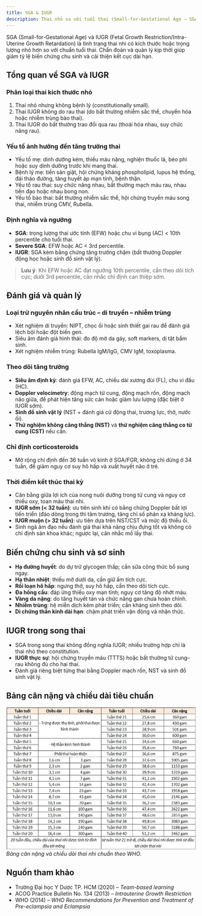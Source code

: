```yaml
---
title: SGA & IUGR
description: Thai nhỏ so với tuổi thai (Small-for-Gestational Age – SGA) và thai với tăng trưởng trong tử cung bị giới hạn (Fetal Growth Restriction – FGR hay Intrauterine Growth Restriction – IUGR) là hai tình trạng thường gặp và ảnh hưởng đáng kể đến sức khỏe, phát triển và tiên lượng của thai nhi trước và sau sinh.
---
```


SGA (Small-for-Gestational Age) và IUGR (Fetal Growth Restriction/Intra-Uterine Growth Retardation) là tình trạng thai nhi có kích thước hoặc trọng lượng nhỏ hơn so với chuẩn tuổi thai. Chẩn đoán và quản lý kịp thời giúp giảm tỷ lệ biến chứng chu sinh và cải thiện kết cục dài hạn.

## Tổng quan về SGA và IUGR

### Phân loại thai kích thước nhỏ

1. Thai nhỏ nhưng không bệnh lý (constitutionally small).  
2. Thai IUGR không do rau thai (do bất thường nhiễm sắc thể, chuyển hóa hoặc nhiễm trùng bào thai).  
3. Thai IUGR do bất thường trao đổi qua rau (thoái hóa nhau, suy chức năng rau).  

### Yếu tố ảnh hưởng đến tăng trưởng thai

- Yếu tố mẹ: dinh dưỡng kém, thiếu máu nặng, nghiện thuốc lá, béo phì hoặc suy dinh dưỡng trước khi mang thai.  
- Bệnh lý mẹ: tiền sản giật, hội chứng kháng phospholipid, lupus hệ thống, đái tháo đường, tăng huyết áp mạn tính, bệnh thận.  
- Yếu tố rau thai: suy chức năng nhau, bất thường mạch máu rau, nhau tiền đạo hoặc nhau bong non.  
- Yếu tố bào thai: bất thường nhiễm sắc thể, hội chứng truyền máu song thai, nhiễm trùng CMV, Rubella.  

### Định nghĩa và ngưỡng

- **SGA**: trọng lượng thai ước tính (EFW) hoặc chu vi bụng (AC) < 10th percentile cho tuổi thai.  
- **Severe SGA**: EFW hoặc AC < 3rd percentile.  
- **IUGR**: SGA kèm bằng chứng tăng trưởng chậm (bất thường Doppler động học hoặc sinh đồ sinh vật lý).  

> **Lưu ý**: Khi EFW hoặc AC đạt ngưỡng 10th percentile, cần theo dõi tích cực; dưới 3rd percentile, cân nhắc chỉ định can thiệp sớm.

## Đánh giá và quản lý

### Loại trừ nguyên nhân cấu trúc – di truyền – nhiễm trùng

- Xét nghiệm di truyền: NIPT, chọc ối hoặc sinh thiết gai rau để đánh giá lệch bội hoặc đột biến gen.  
- Siêu âm đánh giá hình thái: đo độ mờ da gáy, soft markers, dị tật bẩm sinh.  
- Xét nghiệm nhiễm trùng: Rubella IgM/IgG, CMV IgM, toxoplasma.  

### Theo dõi tăng trưởng

- **Siêu âm định kỳ**: đánh giá EFW, AC, chiều dài xương đùi (FL), chu vi đầu (HC).  
- **Doppler velocimetry**: động mạch tử cung, động mạch rốn, động mạch não giữa, để phát hiện tăng sức cản hoặc giảm lưu lượng (đặc biệt ở IUGR sớm).  
- **Sinh đồ sinh vật lý** (NST + đánh giá cử động thai, trương lực, thở, nước ối).  
- **Thử nghiệm không căng thẳng (NST)** và **thử nghiệm căng thẳng co tử cung (CST)** nếu cần.  

### Chỉ định corticosteroids

- Mở rộng chỉ định đến 36 tuần vô kinh ở SGA/FGR, không chỉ dừng ở 34 tuần, để giảm nguy cơ suy hô hấp và xuất huyết não ở trẻ.  

### Thời điểm kết thúc thai kỳ

- Cân bằng giữa lợi ích của nong nuôi dưỡng trong tử cung và nguy cơ thiếu oxy, toan máu thai nhi.  
- **IUGR sớm (< 32 tuần)**: ưu tiên sinh khi có bằng chứng Doppler bất lợi tiến triển (đảo dòng trong thì tâm trương, tăng chỉ số phản xạ kháng lực).  
- **IUGR muộn (> 32 tuần)**: ưu tiên dựa trên NST/CST và mức độ thiểu ối.  
- Sinh ngả âm đạo nếu đánh giá thai khả năng chịu đựng tốt và không có chỉ định sản khoa khác; ngược lại, cân nhắc mổ lấy thai.  

## Biến chứng chu sinh và sơ sinh

- **Hạ đường huyết**: do dự trữ glycogen thấp; cần sữa công thức bổ sung ngay.  
- **Hạ thân nhiệt**: thiếu mỡ dưới da, cần giữ ấm tích cực.  
- **Rối loạn hô hấp**: ngưng thở, suy hô hấp, cần theo dõi tích cực.  
- **Đa hồng cầu**: đáp ứng thiếu oxy mạn tính; nguy cơ tăng độ nhớt máu.  
- **Vàng da nặng**: do tăng huyết tán và chức năng gan chưa hoàn chỉnh.  
- **Nhiễm trùng**: hệ miễn dịch kém phát triển; cần kháng sinh theo dõi.  
- **Di chứng thần kinh dài hạn**: chậm phát triển vận động và nhận thức.

## IUGR trong song thai

- SGA trong song thai không đồng nghĩa IUGR; nhiều trường hợp chỉ là thai nhỏ theo constitution.  
- **IUGR thực sự**: hội chứng truyền máu (TTTS) hoặc bất thường tử cung–rau không đủ cho hai thai.  
- Đánh giá riêng biệt từng thai bằng Doppler mạch rốn, NST và sinh đồ sinh vật lý.  

## Bảng cân nặng và chiều dài tiêu chuẩn

![Bảng cân nặng và chiều dài thai nhi theo WHO](../../../assets/san-khoa/sga-iugr/can-nang-chieu-dai-thai-nhi-theo-who.webp)  
_Bảng cân nặng và chiều dài thai nhi chuẩn theo WHO._

## Nguồn tham khảo

- Trường Đại học Y Dược TP. HCM (2020) – _Team-based learning_  
- ACOG Practice Bulletin No. 134 (2013) – _Intrauterine Growth Restriction_  
- WHO (2014) – _WHO Recommendations for Prevention and Treatment of Pre-eclampsia and Eclampsia_  

